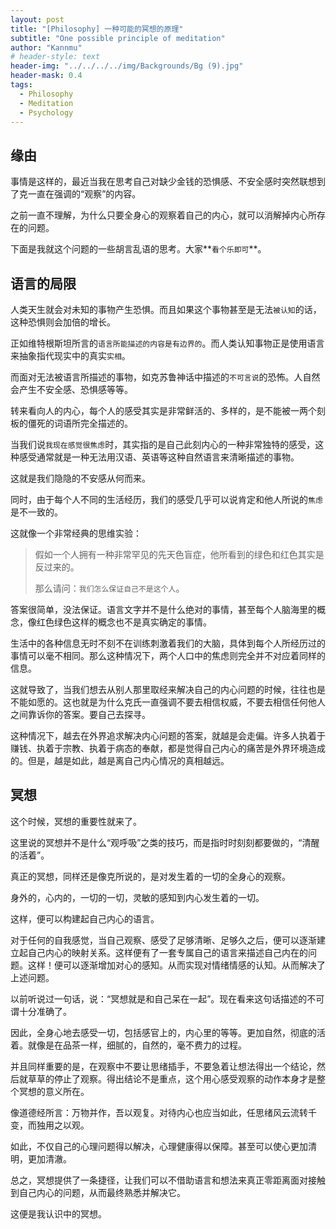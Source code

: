 ```yaml
---
layout: post
title: "[Philosophy] 一种可能的冥想的原理"
subtitle: "One possible principle of meditation"
author: "Kannmu"
# header-style: text
header-img: "../../../../img/Backgrounds/Bg (9).jpg"
header-mask: 0.4
tags:
  - Philosophy
  - Meditation
  - Psychology
---
```


## 缘由

事情是这样的，最近当我在思考自己对缺少金钱的恐惧感、不安全感时突然联想到了克一直在强调的“观察”的内容。

之前一直不理解，为什么只要全身心的观察着自己的内心，就可以消解掉内心所存在的问题。

下面是我就这个问题的一些胡言乱语的思考。大家**```看个乐即可```**。

## 语言的局限

人类天生就会对未知的事物产生恐惧。而且如果这个事物甚至是无法```被认知```的话，这种恐惧则会加倍的增长。

正如维特根斯坦所言的```语言所能描述的内容是有边界的```。而人类认知事物正是使用语言来抽象指代现实中的真实```实相```。

而面对无法被语言所描述的事物，如克苏鲁神话中描述的```不可言说```的恐怖。人自然会产生不安全感、恐惧感等等。

转来看向人的内心，每个人的感受其实是非常鲜活的、多样的，是不能被一两个刻板的僵死的词语所完全描述的。

当我们说```我现在感觉很焦虑```时，其实指的是自己此刻内心的一种非常独特的感受，这种感受通常就是一种无法用汉语、英语等这种自然语言来清晰描述的事物。

这就是我们隐隐的不安感从何而来。

同时，由于每个人不同的生活经历，我们的感受几乎可以说肯定和他人所说的```焦虑```是不一致的。

这就像一个非常经典的思维实验：

> 假如一个人拥有一种非常罕见的先天色盲症，他所看到的绿色和红色其实是反过来的。
> 
> 那么请问：```我们怎么保证自己不是这个人```。
> 

答案很简单，没法保证。语言文字并不是什么绝对的事情，甚至每个人脑海里的概念，像红色绿色这样的概念也不是真实确定的事情。

生活中的各种信息无时不刻不在训练刺激着我们的大脑，具体到每个人所经历过的事情可以毫不相同。那么这种情况下，两个人口中的焦虑则完全并不对应着同样的信息。

这就导致了，当我们想去从别人那里取经来解决自己的内心问题的时候，往往也是不能如愿的。这也就是为什么克氏一直强调不要去相信权威，不要去相信任何他人之间靠诉你的答案。要自己去探寻。

这种情况下，越去在外界追求解决内心问题的答案，就越是会走偏。许多人执着于赚钱、执着于宗教、执着于病态的奉献，都是觉得自己内心的痛苦是外界环境造成的。但是，越是如此，越是离自己内心情况的真相越远。

## 冥想

这个时候，冥想的重要性就来了。

这里说的冥想并不是什么“观呼吸”之类的技巧，而是指时时刻刻都要做的，“清醒的活着”。

真正的冥想，同样还是像克所说的，是对发生着的一切的全身心的观察。

身外的，心内的，一切的一切，灵敏的感知到内心发生着的一切。

这样，便可以构建起自己内心的语言。

对于任何的自我感觉，当自己观察、感受了足够清晰、足够久之后，便可以逐渐建立起自己内心的映射关系。这样便有了一套专属自己的语言来描述自己内在的问题。这样！便可以逐渐增加对心的感知。从而实现对情绪情感的认知。从而解决了上述问题。

以前听说过一句话，说：“冥想就是和自己呆在一起”。现在看来这句话描述的不可谓十分准确了。

因此，全身心地去感受一切，包括感官上的，内心里的等等。更加自然，彻底的活着。就像是在品茶一样，细腻的，自然的，毫不费力的过程。

并且同样重要的是，在观察中不要让思绪插手，不要急着让想法得出一个结论，然后就草草的停止了观察。得出结论不是重点，这个用心感受观察的动作本身才是整个冥想的意义所在。

像道德经所言：万物并作，吾以观复。对待内心也应当如此，任思绪风云流转千变，而独用之以观。

如此，不仅自己的心理问题得以解决，心理健康得以保障。甚至可以使心更加清明，更加清澈。

总之，冥想提供了一条捷径，让我们可以不借助语言和想法来真正零距离面对接触到自己内心的问题，从而最终熟悉并解决它。

这便是我认识中的冥想。
